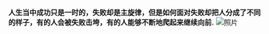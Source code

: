 **人生当中成功只是一时的，失败却是主旋律，但是如何面对失败却把人分成了不同的样子，有的人会被失败击垮，有的人能够不断地爬起来继续向前.** 
![照片](https://nimg.ws.126.net/?url=http%3A%2F%2Fdingyue.ws.126.net%2F2024%2F0602%2F4b0cce9cj00segifx008md000hs00bcp.jpg&thumbnail=660x2147483647&quality=80&type=jpg)
